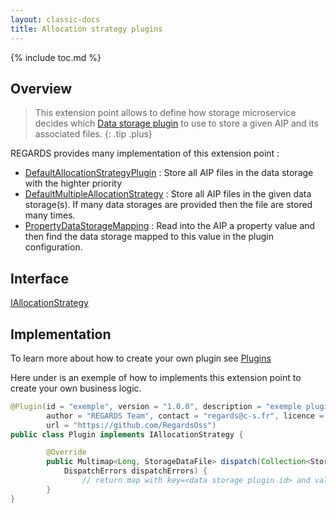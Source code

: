 ```yaml
---
layout: classic-docs
title: Allocation strategy plugins
---
```


{% include toc.md %}

## Overview

> This extension point allows to define how storage microservice decides which [Data storage plugin](/development/regards/storage/plugins/data-storage-plugins) to use to store a given AIP and its associated files.
{: .tip .plus}

REGARDS provides many implementation of this extension point :
 - [DefaultAllocationStrategyPlugin](https://github.com/RegardsOss/regards-storage/blob/master/storage/storage-plugin/src/main/java/fr/cnes/regards/modules/storage/plugin/allocation/strategy/DefaultAllocationStrategyPlugin.java) : Store all AIP files in the data storage with the highter priority
 - [DefaultMultipleAllocationStrategy](https://github.com/RegardsOss/regards-storage/blob/master/storage/storage-plugin/src/main/java/fr/cnes/regards/modules/storage/plugin/allocation/strategy/DefaultMultipleAllocationStrategy.java) : Store all AIP files in the given data storage(s). If many data storages are provided then the file are stored many times.
 - [PropertyDataStorageMapping](https://github.com/RegardsOss/regards-storage/blob/master/storage/storage-plugin/src/main/java/fr/cnes/regards/modules/storage/plugin/allocation/strategy/PropertyDataStorageMapping.java) : Read into the AIP a property value and then find the data storage mapped to this value in the plugin configuration.

## Interface

   [IAllocationStrategy](https://github.com/RegardsOss/regards-storage/blob/master/storage/storage-domain/src/main/java/fr/cnes/regards/modules/storage/domain/plugin/IAllocationStrategy.java)

## Implementation

To learn more about how to create your own plugin see [Plugins](/development/framework/modules/plugins/)

Here under is an exemple of how to implements this extension point to create your own business logic.

```java
@Plugin(id = "exemple", version = "1.0.0", description = "exemple plugin",
        author = "REGARDS Team", contact = "regards@c-s.fr", licence = "LGPLv3.0", owner = "CSSI",
        url = "https://github.com/RegardsOss")
public class Plugin implements IAllocationStrategy {

        @Override
        public Multimap<Long, StorageDataFile> dispatch(Collection<StorageDataFile> dataFilesToHandle,
            DispatchErrors dispatchErrors) {
                // return map with key=<data storage plugin id> and value=<StorageDataFile to store>
        }
}
```
